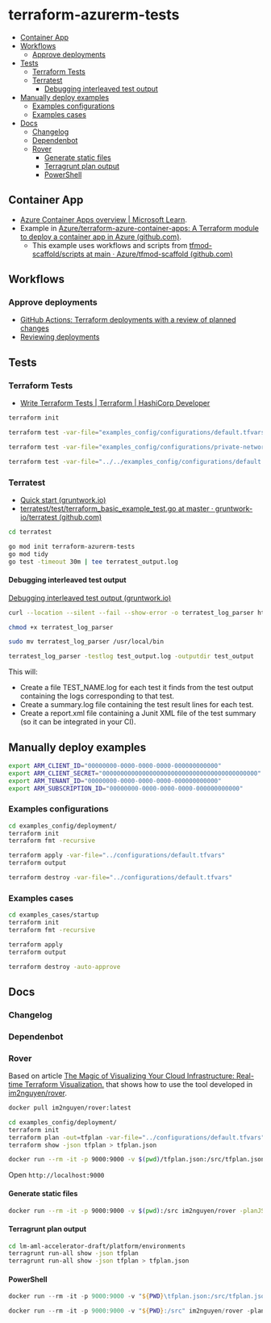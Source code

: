 # terraform-azurerm-tests <!-- omit in toc -->

- [Container App](#container-app)
- [Workflows](#workflows)
  - [Approve deployments](#approve-deployments)
- [Tests](#tests)
  - [Terraform Tests](#terraform-tests)
  - [Terratest](#terratest)
    - [Debugging interleaved test output](#debugging-interleaved-test-output)
- [Manually deploy examples](#manually-deploy-examples)
  - [Examples configurations](#examples-configurations)
  - [Examples cases](#examples-cases)
- [Docs](#docs)
  - [Changelog](#changelog)
  - [Dependenbot](#dependenbot)
  - [Rover](#rover)
    - [Generate static files](#generate-static-files)
    - [Terragrunt plan output](#terragrunt-plan-output)
    - [PowerShell](#powershell)

## Container App

- [Azure Container Apps overview | Microsoft Learn](https://learn.microsoft.com/en-gb/azure/container-apps/overview).  
- Example in [Azure/terraform-azure-container-apps: A Terraform module to deploy a container app in Azure (github.com)](https://github.com/Azure/terraform-azure-container-apps).
  - This example uses workflows and scripts from [tfmod-scaffold/scripts at main · Azure/tfmod-scaffold (github.com)](https://github.com/Azure/tfmod-scaffold/tree/main/scripts)

## Workflows

### Approve deployments

- [GitHub Actions: Terraform deployments with a review of planned changes](https://itnext.io/github-actions-terraform-deployments-with-a-review-of-planned-changes-30143358bb5c)
- [Reviewing deployments](https://docs.github.com/en/actions/managing-workflow-runs/reviewing-deployments)

## Tests

### Terraform Tests

- [Write Terraform Tests | Terraform | HashiCorp Developer](https://developer.hashicorp.com/terraform/tutorials/configuration-language/test)

```bash
terraform init

terraform test -var-file="examples_config/configurations/default.tfvars"

terraform test -var-file="examples_config/configurations/private-networking.tfvars"

terraform test -var-file="../../examples_config/configurations/default.tfvars"
```

### Terratest

- [Quick start (gruntwork.io)](https://terratest.gruntwork.io/docs/getting-started/quick-start/)
- [terratest/test/terraform_basic_example_test.go at master · gruntwork-io/terratest (github.com)](https://github.com/gruntwork-io/terratest/blob/master/test/terraform_basic_example_test.go)

```bash
cd terratest

go mod init terraform-azurerm-tests
go mod tidy
go test -timeout 30m | tee terratest_output.log
```

#### Debugging interleaved test output

[Debugging interleaved test output (gruntwork.io)](https://terratest.gruntwork.io/docs/testing-best-practices/debugging-interleaved-test-output/)

```bash
curl --location --silent --fail --show-error -o terratest_log_parser https://github.com/gruntwork-io/terratest/releases/download/v0.13.13/terratest_log_parser_linux_amd64

chmod +x terratest_log_parser

sudo mv terratest_log_parser /usr/local/bin

terratest_log_parser -testlog test_output.log -outputdir test_output
```

This will:

- Create a file TEST_NAME.log for each test it finds from the test output containing the logs corresponding to that test.
- Create a summary.log file containing the test result lines for each test.
- Create a report.xml file containing a Junit XML file of the test summary (so it can be integrated in your CI).

## Manually deploy examples

```bash
export ARM_CLIENT_ID="00000000-0000-0000-0000-000000000000"
export ARM_CLIENT_SECRET="0000000000000000000000000000000000000000000"
export ARM_TENANT_ID="00000000-0000-0000-0000-000000000000"
export ARM_SUBSCRIPTION_ID="00000000-0000-0000-0000-000000000000"
```

### Examples configurations

```bash
cd examples_config/deployment/
terraform init
terraform fmt -recursive

terraform apply -var-file="../configurations/default.tfvars"
terraform output

terraform destroy -var-file="../configurations/default.tfvars"
```

### Examples cases

```bash
cd examples_cases/startup
terraform init
terraform fmt -recursive

terraform apply
terraform output

terraform destroy -auto-approve
```


## Docs

### Changelog

### Dependenbot

### Rover

Based on article [The Magic of Visualizing Your Cloud Infrastructure: Real-time Terraform Visualization.](https://medium.com/@prasadanilmore/the-magic-of-visualizing-your-cloud-infrastructure-real-time-terraform-visualization-c85ac0ca4933) that shows how to use the tool developed in [im2nguyen/rover](https://github.com/im2nguyen/rover).

```bash
docker pull im2nguyen/rover:latest

cd examples_config/deployment/
terraform init
terraform plan -out=tfplan -var-file="../configurations/default.tfvars"
terraform show -json tfplan > tfplan.json

docker run --rm -it -p 9000:9000 -v $(pwd)/tfplan.json:/src/tfplan.json im2nguyen/rover:latest -planJSONPath=tfplan.json
```

Open `http://localhost:9000`

#### Generate static files

```bash
docker run --rm -it -p 9000:9000 -v $(pwd):/src im2nguyen/rover -planJSONPath=tfplan.json -standalone true
```

#### Terragrunt plan output

```bash
cd lm-aml-accelerator-draft/platform/environments
terragrunt run-all show -json tfplan
terragrunt run-all show -json tfplan > tfplan.json
```

#### PowerShell

```powershell
docker run --rm -it -p 9000:9000 -v "${PWD}\tfplan.json:/src/tfplan.json" im2nguyen/rover:latest -planJSONPath="tfplan.json"

docker run --rm -it -p 9000:9000 -v "${PWD}:/src" im2nguyen/rover -planJSONPath="tfplan.json" -standalone true
```
